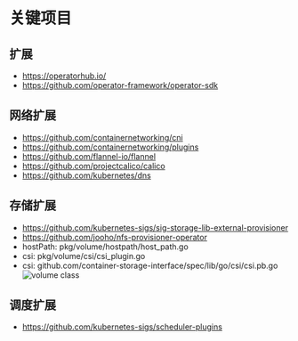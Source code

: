 # 关键项目

## 扩展
- https://operatorhub.io/
- https://github.com/operator-framework/operator-sdk

## 网络扩展
- https://github.com/containernetworking/cni
- https://github.com/containernetworking/plugins
- https://github.com/flannel-io/flannel
- https://github.com/projectcalico/calico
- https://github.com/kubernetes/dns

## 存储扩展
- https://github.com/kubernetes-sigs/sig-storage-lib-external-provisioner
- https://github.com/jooho/nfs-provisioner-operator
- hostPath: pkg/volume/hostpath/host_path.go
- csi: pkg/volume/csi/csi_plugin.go
- csi: github.com/container-storage-interface/spec/lib/go/csi/csi.pb.go
![volume class](https://img-blog.csdnimg.cn/img_convert/0aaf388e02c6bd9beaec2cefff89c858.png)


## 调度扩展
- https://github.com/kubernetes-sigs/scheduler-plugins

